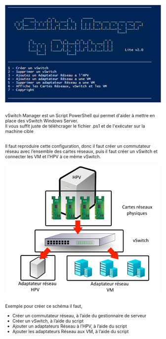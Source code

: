 <img title="interface" alt="Alt text" src="FrontPage.png">

<br> vSwitch Manager est un Script PowerShell qui permet d'aider à mettre en place des vSwitch Windows Server.
<br> Il vous suffit juste de téléhcrager le fichier .ps1 et de l'exécuter sur la machine cible

<br> Il faut reproduire cette configuration, donc il faut créer un commutateur réseau avec l’ensemble des cartes réseaux, puis il faut créer un vSwitch et connecter les VM et l’HPV à ce même vSwitch.

<img title="interface" alt="Alt text" src="Schema.png">

<br> Exemple pour créer ce schéma il faut,
-	Créer un commutateur réseau, à l’aide du gestionnaire de serveur
-	Créer un vSwitch, à l’aide du script
-	Ajouter un adaptateurs Réseau à l’HPV, à l’aide du script
-	Ajouter les adaptateurs Réseau aux VM, à l’aide du script

